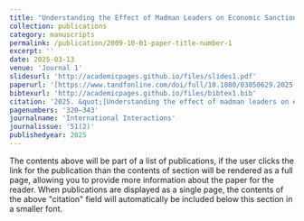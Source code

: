 ```yaml
---
title: "Understanding the Effect of Madman Leaders on Economic Sanctions"
collection: publications
category: manuscripts
permalink: /publication/2009-10-01-paper-title-number-1
excerpt: ''
date: 2025-03-13
venue: 'Journal 1'
slidesurl: 'http://academicpages.github.io/files/slides1.pdf'
paperurl: '[https://www.tandfonline.com/doi/full/10.1080/03050629.2025.2473355](https://www.tandfonline.com/doi/full/10.1080/03050629.2025.2473355)'
bibtexurl: 'http://academicpages.github.io/files/bibtex1.bib'
citation: '2025. &quot;[Understanding the effect of madman leaders on economic sanctions](https://www.tandfonline.com/doi/full/10.1080/03050629.2025.2473355)&quot;'
pagenumbers: '320–343'
journalname: 'International Interactions'
journalissue: '51(2)'
publishedyear: 2025
---
```

The contents above will be part of a list of publications, if the user clicks the link for the publication than the contents of section will be rendered as a full page, allowing you to provide more information about the paper for the reader. When publications are displayed as a single page, the contents of the above "citation" field will automatically be included below this section in a smaller font.
